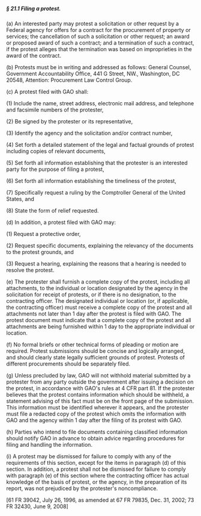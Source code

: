 ##### § 21.1 Filing a protest. #####

(a) An interested party may protest a solicitation or other request by a Federal agency for offers for a contract for the procurement of property or services; the cancellation of such a solicitation or other request; an award or proposed award of such a contract; and a termination of such a contract, if the protest alleges that the termination was based on improprieties in the award of the contract.

(b) Protests must be in writing and addressed as follows: General Counsel, Government Accountability Office, 441 G Street, NW., Washington, DC 20548, Attention: Procurement Law Control Group.

(c) A protest filed with GAO shall:

(1) Include the name, street address, electronic mail address, and telephone and facsimile numbers of the protester,

(2) Be signed by the protester or its representative,

(3) Identify the agency and the solicitation and/or contract number,

(4) Set forth a detailed statement of the legal and factual grounds of protest including copies of relevant documents,

(5) Set forth all information establishing that the protester is an interested party for the purpose of filing a protest,

(6) Set forth all information establishing the timeliness of the protest,

(7) Specifically request a ruling by the Comptroller General of the United States, and

(8) State the form of relief requested.

(d) In addition, a protest filed with GAO may:

(1) Request a protective order,

(2) Request specific documents, explaining the relevancy of the documents to the protest grounds, and

(3) Request a hearing, explaining the reasons that a hearing is needed to resolve the protest.

(e) The protester shall furnish a complete copy of the protest, including all attachments, to the individual or location designated by the agency in the solicitation for receipt of protests, or if there is no designation, to the contracting officer. The designated individual or location (or, if applicable, the contracting officer) must receive a complete copy of the protest and all attachments not later than 1 day after the protest is filed with GAO. The protest document must indicate that a complete copy of the protest and all attachments are being furnished within 1 day to the appropriate individual or location.

(f) No formal briefs or other technical forms of pleading or motion are required. Protest submissions should be concise and logically arranged, and should clearly state legally sufficient grounds of protest. Protests of different procurements should be separately filed.

(g) Unless precluded by law, GAO will not withhold material submitted by a protester from any party outside the government after issuing a decision on the protest, in accordance with GAO's rules at 4 CFR part 81. If the protester believes that the protest contains information which should be withheld, a statement advising of this fact must be on the front page of the submission. This information must be identified wherever it appears, and the protester must file a redacted copy of the protest which omits the information with GAO and the agency within 1 day after the filing of its protest with GAO.

(h) Parties who intend to file documents containing classified information should notify GAO in advance to obtain advice regarding procedures for filing and handling the information.

(i) A protest may be dismissed for failure to comply with any of the requirements of this section, except for the items in paragraph (d) of this section. In addition, a protest shall not be dismissed for failure to comply with paragraph (e) of this section where the contracting officer has actual knowledge of the basis of protest, or the agency, in the preparation of its report, was not prejudiced by the protester's noncompliance.

[61 FR 39042, July 26, 1996, as amended at 67 FR 79835, Dec. 31, 2002; 73 FR 32430, June 9, 2008]